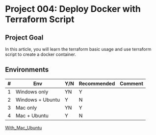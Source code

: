 # Project 004: Deploy Docker with Terraform Script

## Project Goal

In this article, you will learn the terraform basic usage and use terraform script to create a docker container.

## Environments

| #  | Env  | Y/N  | Recommended   |  Comment |
|---|---|---|---|---|
| 1 | Windows only | YN | Y |   |
| 2 | Windows + Ubuntu | Y | N |   |
| 3 | Mac only | YN | Y |   |
| 4 | Mac + Ubuntu | Y | N |   |

[With_Mac_Ubuntu](04_Y_Mac_Ubuntu.md)

<!--
[Windows Only](01_Y_WindowsOnly.md)

[Windows Only doesn't work](01_N_WindowsOnly.md)

[With_Windows_Ubuntu](02_Y_Windows_Ubuntu.md)

[Mac Only works](03_Y_MacOnly.md)

[With_Mac_Ubuntu](04_Y_Mac_Ubuntu.md)
-->

